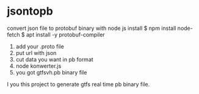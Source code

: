 # jsontopb
convert json file to protobuf binary with node js
install 
$ npm install node-fetch
$ apt install -y protobuf-compiler


1. add your .proto file 
2. put url with json
3. cut data you want in pb format
4. node konwerter.js
5. you got gtfsvh.pb binary file 

I you this project to generate gtfs real time pb binary file.
